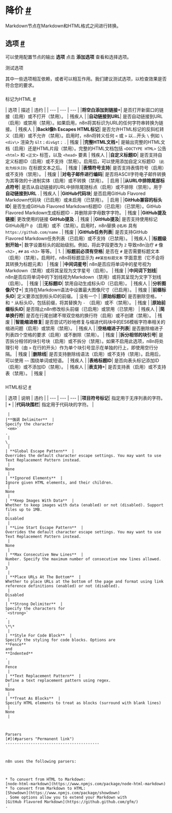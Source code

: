 


 降价
 [#](#markdown "永久链接")
===========================================



 Markdown节点在Markdown和HTML格式之间进行转换。
 



 选项
 [#](#选项 "永久链接")
-----------------------------------------



 可以使用配置节点的输出
 **选项**
 点击
 **添加选项**
 查看和选择选项。
 




 测试选项
 



 其中一些选项相互依赖，或者可以相互作用。我们建议测试选项，以检查效果是否符合您的要求。
 



### 
 标记为HTML
 [#](#markdown到html "永久链接")




| 
 选项
  | 
 描述
  | 
 违约
  |
| --- | --- | --- |
|**将空白添加到链接***|
 是否打开新窗口的链接（启用）或不打开（禁用）。
  | 
 残疾人
  |
|**自动链接到URL**|
 是否自动链接到URL（启用）或禁用（禁用）。如果启用，n8n将其标识为URL的任何字符串转换为链接。
  | 
 残疾人
  |
|**Backl像h Escapes HTML标记**|
 是否允许HTML标记的反斜杠转义（启用）或不允许（禁用）。启用时，n8n将转义任何
 `<` 
 或
 `>` 
 以…开头
 `\` 
 例如
 `\<div\>`
 渲染为
 `&lt；div&gt；`
 .
  | 
 残废
  |
|**完整HTML文档***|
 是输出完整的HTML文档（启用）还是HTML片段（禁用）。完整的HTML文档包括
 `<DOCTYPE HTML>`
 公告
 `<html>`
 和
 `<正文>`
 标签，以及
 `<head>`
 要素
  | 
 残疾人
  |
|**自定义标题ID**|
 是否支持自定义标题ID（启用）或不支持（禁用）。启用后，可以使用添加自定义标题ID
 `｛此处为标头ID｝`
 在标题文本之后。
  | 
 残废
  |
|**表情符号支持**|
 是否支持表情符号（启用）或不支持（禁用）。
  | 
 残废
  |
|**对电子邮件进行编码**|
 是否将ASCII字符电子邮件转换为其等效的十进制实体（启用）或不转换（禁用）。
  | 
 启用
  |
|**从URL中排除尾部标点符号**|
 是否从自动链接的URL中排除尾随标点（启用）或不排除（禁用）。用于
 **自动链接到URL**
 .
  | 
 残疾人
  |
|**GitHub代码块**|
 是否启用GitHub Flavored Markdown代码块（已启用）或未启用（已禁用）。
  | 
 启用
  |
|**GitHub兼容的标头ID**|
 是否生成GitHub Flavored Markdown标题ID（已启用）（已禁用）。GitHub Flavored Markdown生成标题ID
 `-` 
 并删除非字母数字字符。
  | 
 残废
  |
|**GitHub提及链接**|
 更改使用的链接
 **GitHub提及**
 .
  | 
 残废
  |
|**GitHub提及**|
 是否支持使用标记GitHub用户
 `@` 
 （启用）或不（禁用）。启用时，n8n替换
 `@名称`
 具有
 `https://github.com/name` 
 .
  | 
 残废
  |
|**GitHub任务列表**|
 是否支持GitHub Flavored Markdown任务列表（已启用）或不支持（已禁用）。
  | 
 残疾人
  |
|**标题级别开始***|
 数字设置标头的起始级别。例如，将此字段更改为
 `2` 
 导致n8n治疗
 `#` 
 像
 `<h2>`
 ,
 `##` 
 as
 `<h3>`
 等等。
  | 
 1.
  |
|**标题前必须有空格**|
 是否在
 `#` 
 是否需要标题文本（启用）（禁用）。启用时，n8n将标题显示为
 `##某些标题文本`
 字面意思（它不会将其转换为标题元素）
  | 
 残废
  |
|**中间词星号**|
 n8n是否应将单词中的星号视为Markdown（禁用）或将其呈现为文字星号（启用）。
  | 
 残废
  |
|**中间词下划线**|
 n8n是否应将单词中的下划线视为Markdown（禁用）或将其呈现为文字下划线（启用）。
  | 
 残废
  |
|**无标题ID**|
 禁用自动生成标头ID（已启用）。
  | 
 残疾人
  |
|**分析图像尺寸***|
 支持在Markdown语法中设置最大图像尺寸（已启用）。
  | 
 残废
  |
|**前缀标头ID**|
 定义要添加到标头ID的前缀。
  | 
 没有一个
  |
|**原始标题ID**|
 是否删除空格，
 `'` 
 和
 `"` 
 从标头ID，包括前缀，将其替换为
 `-` 
 （启用）或不（禁用）。
  | 
 残废
  |
|**原始前缀标头ID**|
 是否阻止n8n修改标头前缀（已启用）或禁用（已禁用）
  | 
 残疾人
  |
|**简单换行符**|
 是否在行尾创建不带双空格的换行符（启用）或不创建（禁用）。
  | 
 残废
  |
|**智能缩进修复**|
 是否尝试巧妙地修复与缩进代码块中的ES6模板字符串相关的缩进问题（启用）或禁用（禁用）。
  | 
 残疾人
  |
|**空格缩进子列表**|
 是否删除缩进子列表四个空格的要求（启用）或不删除（禁用）。
  | 
 残废
  |
|**拆分相邻的块引号**|
 是否拆分相邻的块引号块（启用）或不拆分（禁用）。如果不启用此选项，n8n将处理引号（由
 `>` 
 在行的开头）作为单个块引号显示在单独的行上，即使用空行分隔。
  | 
 残废
  |
|**删除线**|
 是否支持删除线语法（启用）或不支持（禁用）。启用后，可以使用
 `~~` 
 围绕单词或短语。
  | 
 残疾人
  |
|**表格标题ID**|
 是否向表头标记添加ID（启用）或不添加ID（禁用）。
  | 
 残疾人
  |
|**表支持***|
 是否支持表（启用）或不支持表（禁用）。
  | 
 残废
  |


### 
 HTML标记
 [#](#html标记 "永久链接")




| 
 选项
  | 
 说明
  | 
 违约
  |
| --- | --- | --- |
|**项目符号标记**|
 指定用于无序列表的字符。
  | 
 \*
  |
|**代码块围栏**|
 指定用于代码块的字符。
  | 
 ```
  |
|**强调 Delimiter**  | 
 Specify the character
 `<em>` 
 .
  | 
 \_
  |
| **Global Escape Pattern**  | 
 Overrides the default character escape settings. You may want to use Text Replacement Pattern instead.
  | 
 None
  |
| **Ignored Elements**  | 
 Ignore given HTML elements, and their children.
  | 
 None
  |
| **Keep Images With Data**  | 
 Whether to keep images with data (enabled) or not (disabled). Support files up to 1MB.
  | 
 Disabled
  |
| **Line Start Escape Pattern**  | 
 Overrides the default character escape settings. You may want to use Text Replacement Pattern instead.
  | 
 None
  |
| **Max Consecutive New Lines**  | 
 Number. Specify the maximum number of consecutive new lines allowed.
  | 
 3
  |
| **Place URLs At The Bottom**  | 
 Whether to place URLs at the bottom of the page and format using link reference definitions (enabled) or not (disabled).
  | 
 Disabled
  |
| **Strong Delimiter**  | 
 Specify the characters for
 `<strong>` 
 .
  | 
 \*\*
  |
| **Style For Code Block**  | 
 Specify the styling for code blocks. Options are
 **Fence** 
 and
 **Indented** 
 .
  | 
 Fence
  |
| **Text Replacement Pattern**  | 
 Define a text replacement pattern using regex.
  | 
 None
  |
| **Treat As Blocks**  | 
 Specify HTML elements to treat as blocks (surround with blank lines)
  | 
 None
  |



 Parsers
 [#](#parsers "Permanent link")
-----------------------------------------



 n8n uses the following parsers:
 


* To convert from HTML to Markdown:
 [node-html-markdown](https://www.npmjs.com/package/node-html-markdown)
* To convert from Markdown to HTML:
 [Showdown](https://www.npmjs.com/package/showdown) 
 . Some options allow you to extend your Markdown with
 [GitHub Flavored Markdown](https://github.github.com/gfm/) 
 .




